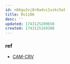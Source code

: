 ```yaml
---
id: n86gu2vj8r0advi1xskc5al
title: Rv1106
desc: ''
updated: 1743125209650
created: 1743125169388
---
```


### ref

- [CAM-CRV](https://wiki.t-firefly.com/zh_CN/CAM-C11262U/Source_code.html)